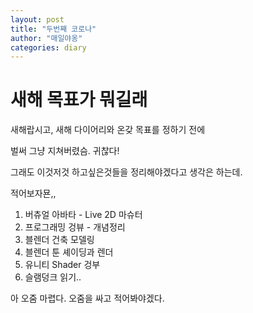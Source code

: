 ```yaml
---
layout: post
title: "두번째 코로나"
author: "매일야옹"
categories: diary
---
```


# 새해 목표가 뭐길래

새해랍시고, 새해 다이어리와 온갖 목표를 정하기 전에

벌써 그냥 지쳐버렸슴. 귀찮다!

그래도 이것저것 하고싶은것들을 정리해야겠다고 생각은 하는데.

적어보자묜,,

1. 버츄얼 아바타 - Live 2D 마슈터
2. 프로그래밍 겅뷰 - 개념정리
3. 블렌더 건축 모델링
4. 블렌더 툰 셰이딩과 렌더
5. 유니티 Shader 겅부
6. 슬램덩크 읽기..

아 오줌 마렵다. 오줌을 싸고 적어봐야겠다.